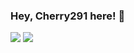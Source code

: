 ### Hey, Cherry291 here! 👋

![](https://metrics.lecoq.io/cherry291?template=classic&config.timezone=Asia%2FShanghai)
![](https://github-readme-stats-ouuan.vercel.app/api?username=cherry291&theme=dark&show_icons=true)

<!--START_SECTION:waka-->
<!--END_SECTION:waka-->

<!--
**Cherry291/cherry291** is a ✨ _special_ ✨ repository because its `README.md` (this file) appears on your GitHub profile.

Here are some ideas to get you started:

- 🔭 I’m currently working on ...
- 🌱 I’m currently learning ...
- 👯 I’m looking to collaborate on ...
- 🤔 I’m looking for help with ...
- 💬 Ask me about ...
- 📫 How to reach me: ...
- 😄 Pronouns: ...
- ⚡ Fun fact: ...
-->
